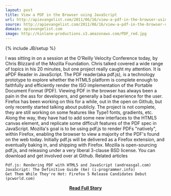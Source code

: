 ```yaml
---
layout: post
title: View a PDF in the Browser using JavaScript
url: http://apievangelist.com/2011/06/16/view-a-pdf-in-the-browser-using-javascript/
source: http://apievangelist.com/2011/06/16/view-a-pdf-in-the-browser-using-javascript/
domain: apievangelist.com
image: http://kinlane-productions.s3.amazonaws.com/PDF_red.jpg
---
```

{% include JB/setup %}<p>
I was sitting in on a session at the O'Reilly Velocity Conference today, by Chris Blizzard of the Mozilla Foundation.  Chris talked covered a wide range of topics in his 20 minutes, but one project really caught my attention.
It is aPDF Reader in JavaScript. The PDF reader(aka pdf.js), is a technology prototype to explore whether the HTML5 platform is complete enough to faithfully and efficiently render the ISO implementation of the Portable Document Format (PDF).
Viewing PDF in the browser has always been a pain in the ass for developers, and generally a bad experience for the user.  Firefox has been working on this for a while, out in the open on Github, but only recently started talking about publicly.
The project is not complete, they are still working on some features like Type1 fonts, gradients, etc.  Along the way, they have had to add some new interfaces to the HTML5 canvas element, and replicate some difficult features of the PDF spec in JavaScript.
Mozilla's goal is to be using pdf.js to render PDFs "natively", within Firefox, enabling the browser to view a majority of the PDF's found on the web today.  Initially pdf.js will be delivered as a Firefox extension, and eventually baking in, and shipping with Firefox.
Mozilla is open-sourcing pdf.js, and releasing under a very liberal 3-clause BSD license.  You can download and get involved over at Github.
Related articles

	Pdf.js: Rendering PDF with HTML5 and JavaScript (andreasgal.com)
	JavaScript: The Definitive Guide (6e) (i-programmer.info)
	Get Them While They're Hot: Firefox 5 Release Candidates Debut (pcworld.com)

</p>
<center><p><a href="http://apievangelist.com/2011/06/16/view-a-pdf-in-the-browser-using-javascript/" style='padding:25px; font-sze:18px; font-weight: bold;'>Read Full Story</a></p></center>
